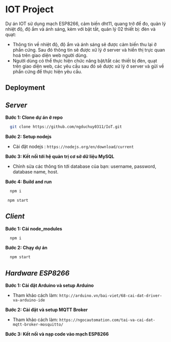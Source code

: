 
# IOT Project
Dự án IOT sử dụng mạch ESP8266, cảm biến dht11, quang trở để đo, quản lý nhiệt độ, độ ẩm và ánh sáng, kèm với bật tắt, quản lý 02 thiết bị: đèn và quạt:
- Thông tin về nhiệt độ, độ ẩm và ánh sáng sẽ được cảm biến thu lại ở phần cứng. Sau đó thông tin sẽ được xử lý ở server và hiển thị trực quan hoá trên giao diện web người dùng. 
- Người dùng có thể thực hiện chức năng bật/tắt các thiết bị đèn, quạt trên giao diện web, các yêu cầu sau đó sẽ được xử lý ở server và gửi về phần cứng để thực hiện yêu cầu.


## Deployment
## ***Server***


**Bước 1: Clone dự án ở repo**

```bash
  git clone https://github.com/ngduchuy0311/IoT.git
```
**Bước 2: Setup nodejs**
- Cài đặt nodejs : `https://nodejs.org/en/download/current`

**Bước 3: Kết nối tới hệ quản trị cơ sở dữ liệu MySQL**
- Chỉnh sửa các thông tin tới database của bạn: username, password, database name, host.



**Bước 4: Build and run**

```bash
  npm i
```

```bash
 npm start
```

## ***Client***
**Bước 1: Cài node_modules**
```bash
  npm i
```

**Bước 2: Chạy dự án**

```bash
  npm start
```

## ***Hardware ESP8266***
**Bước 1: Cài đặt Arduino và setup Arduino**
- Tham khảo cách làm: `http://arduino.vn/bai-viet/68-cai-dat-driver-va-arduino-ide`
  
**Bước 2: Cài đặt và setup MQTT Broker**
- Tham khảo cách làm: `https://ngocautomation.com/tai-va-cai-dat-mqtt-broker-mosquitto/`

**Bước 3: Kết nối và nạp code vào mạch ESP8266**

